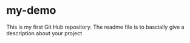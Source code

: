 # my-demo
This is my first Git Hub repository. The readme file is to bascially give a description about your project 
